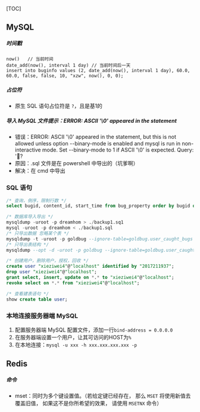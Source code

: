 [TOC]

## MySQL

##### 时间戳

```mysql
now()	// 当前时间
date_add(now(), interval 1 day)	// 当前时间后一天
insert into buginfo values (2, date_add(now(), interval 1 day), 60.0, 60.0, false, false, 10, "xzw", now(), 0, 0);
```

##### 占位符

- 原生 SQL 语句占位符是 `?`，且是基1的

##### 导入 MySQL 文件提示：ERROR: ASCII '\0' appeared in the statement

- 错误：ERROR: ASCII '\0' appeared in the statement, but this is not allowed unless option --binary-mode is enabled and mysql is run in non-interactive mode. Set --binary-mode to 1 if ASCII '\0' is expected. Query: '?
- 原因：.sql 文件是在 powershell 中导出的（坑爹啊）
- 解决：在 cmd 中导出



### SQL 语句

```sql
/* 查询，倒序，限制行数 */
select bugid, content_id, start_time from bug_property order by bugid desc limit 20;

/* 数据库导入导出 */
mysqldump -uroot -p dreamhom > ./backup1.sq1
mysql -uroot -p dreamhom < ./backup1.sql
/* 只导出数据 忽略某个表 */
mysqldump -t -uroot -p goldbug --ignore-table=goldbug.user_caught_bugs > ./temp.sql
/* 只导出表结构 */
mysqldump --opt -d -uroot -p goldbug --ignore-table=goldbug.user_caught_bugs > ./temp1.sql

/* 创建用户，删除用户，授权，回收 */
create user "xieziwei4"@"localhost" identified by "2017211937";
drop user "xieziwei4"@"localhost";
grant select, insert, update on *.* to "xieziwei4"@"localhost";
revoke select on *.* from "xieziwei4"@"localhost";

/* 查看建表语句 */
show create table user;
```

### 本地连接服务器端 MySQL

1. 配置服务器端 MySQL 配置文件，添加一行`bind-address = 0.0.0.0`
2. 在服务器端设置一个用户，让其可访问的HOST为`%`
3. 在本地连接：`mysql -u xxx -h xxx.xxx.xxx.xxx -p`



## Redis

##### 命令

- mset：同时为多个键设置值。（若给定键已经存在， 那么 `MSET` 将使用新值去覆盖旧值， 如果这不是你所希望的效果， 请使用 `MSETNX` 命令）

